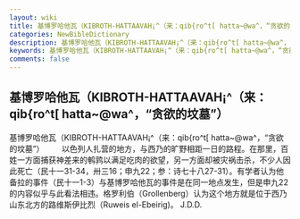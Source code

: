 ```yaml
---
layout: wiki
title: 基博罗哈他瓦（KIBROTH-HATTAAVAH¡^（来：qib{ro^t[ hatta~@wa^，“贪欲的坟墓”）
categories: NewBibleDictionary
description: 基博罗哈他瓦（KIBROTH-HATTAAVAH¡^（来：qib{ro^t[ hatta~@wa^，“贪欲的坟墓”）
keywords: 基博罗哈他瓦（KIBROTH-HATTAAVAH¡^（来：qib{ro^t[ hatta~@wa^，“贪欲的坟墓”）
comments: false
---
```


## 基博罗哈他瓦（KIBROTH-HATTAAVAH¡^（来：qib{ro^t[ hatta~@wa^，“贪欲的坟墓”）



基博罗哈他瓦（KIBROTH-HATTAAVAH¡^（来：qib{ro^t[ hatta~@wa^，“贪欲的坟墓”）
　　以色列人扎营的地方，与西乃的旷野相距一日的路程。在那里，百姓一方面捕获神差来的鹌鹑以满足吃肉的欲望，另一方面却被灾祸击杀，不少人因此死亡（民十一31-34，卅三16；申九22；参：诗七十八27-31）。有学者认为他备拉的事件（民十一1-3）与基博罗哈他瓦的事件是在同一地点发生，但是申九22的内容似乎与此看法相违。格罗利伯（Grollenberg）认为这个地方就是位于西乃山东北方的路维斯伊比烈（Ruweis el-Ebeirig)。
J.D.D.




